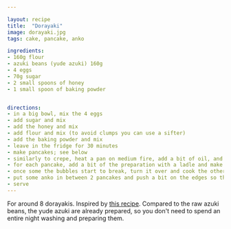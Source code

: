 ```yaml
---

layout: recipe
title:  "Dorayaki"
image: dorayaki.jpg
tags: cake, pancake, anko

ingredients:
- 160g flour
- azuki beans (yude azuki) 160g
- 4 eggs
- 70g sugar
- 2 small spoons of honey
- 1 small spoon of baking powder


directions:
- in a big bowl, mix the 4 eggs
- add sugar and mix
- add the honey and mix
- add flour and mix (to avoid clumps you can use a sifter)
- add the baking powder and mix
- leave in the fridge for 30 minutes
- make pancakes; see below
- similarly to crepe, heat a pan on medium fire, add a bit of oil, and spread with a cooking tissue
- for each pancake, add a bit of the preparation with a ladle and make a round shape (not too big unless you want to make giant dorayakis)
- once some the bubbles start to break, turn it over and cook the other side for 1 or 2 minutes
- put some anko in between 2 pancakes and push a bit on the edges so that the two pancakes slightly merge
- serve
---
```


For around 8 dorayakis.
Inspired by <a href="https://www.youtube.com/watch?v=hqzegNXTVYs">this recipe</a>.
Compared to the raw azuki beans, the yude azuki are already prepared, so you don't need to spend an entire night washing and preparing them.
